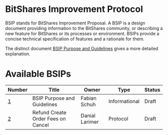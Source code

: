 # BitShares Improvement Protocol

BSIP stands for BitShares Improvement Proposal. A BSIP is a design document
providing information to the BitShares community, or describing a new feature for
BitShares or its processes or environment. BSIPs provide a concise
technical specification of features and a rationale for them.

The distinct document [BSIP Purpose and Guidelines](bsip-0001.md) gives a more
detailed explanation.

# Available BSIPs

Number             | Title                              | Owner          | Type           | Status
------------------ | ---------------------------        | -------------- | -------------- | -------
[1](bsips-0001.md) | BSIP Purpose and Guidelines        | Fabian Schuh   | Informational  | Draft
[2](bsips-0002.md) | Refund Create Order Fees on Cancel | Danial Larimer | Protocol       | Draft
